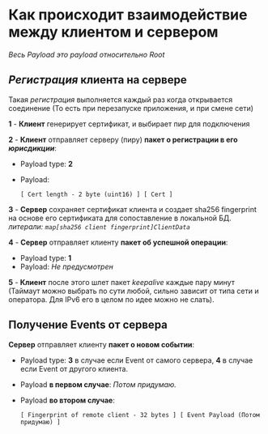 # Как происходит взаимодействие между клиентом и сервером

_Весь Payload это payload относительно Root_


## _Регистрация_ клиента на сервере
Такая _регистрация_ выполняется каждый раз когда открывается соединение (То есть при перезапуске приложения, и при смене сети)

__1__ - __Клиент__ генерирует сертификат, и выбирает пир для подключения

__2__ - __Клиент__ отправляет серверу (пиру) __пакет о регистрации в его _юрисдикции___:

- Payload type: __2__

- Payload:
  ```
  [ Cert length - 2 byte (uint16) ] [ Cert ]
__3__ - __Сервер__ сохраняет сертификат клиента и создает sha256 fingerprint на основе его сертификата для сопоставление в локальной БД. _литерали: `map[sha256 client fingerprint]ClientData`_

__4__ - __Сервер__ отправляет клиенту __пакет об успешной операции__:
- Payload type: __1__
- Payload: _Не предусмотрен_

__5__ - __Клиент__ после этого шлет пакет _keepalive_ каждые пару минут (Таймаут можно выбрать по сути любой, сильно зависит от типа сети и оператора. Для IPv6 его в целом по идее можно не слать).

## Получение Events от сервера

__Сервер__ отправляет клиенту __пакет о новом событии__:

- Payload type: __3__ в случае если Event от самого сервера, __4__ в случае если Event от другого клиента.
  
- Payload __в первом случае__: _Потом придумаю._

- Payload __во втором случае__:
  ```
  [ Fingerprint of remote client - 32 bytes ] [ Event Payload (Потом придумаю) ]
